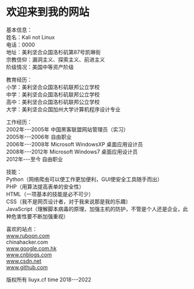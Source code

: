 # 欢迎来到我的网站

基本信息：   
姓名：Kali not Linux   
电话：0000      
地址：美利坚合众国洛杉矶第87号凯琳街     
宗教信仰：漏洞主义、探索主义、前进主义   
阶级情况：美国中等资产阶级   

教育经历：  
小学：美利坚合众国洛杉矶联邦公立学校   
中学：美利坚合众国洛杉矶联邦公立学校   
高中：美利坚合众国洛杉矶联邦公立学校   
大学：美利坚合众国加州大学计算机程序设计专业   

工作经历：   
2002年---2005年 中国黑客联盟网站管理员（实习）   
2005年---2006年 自由职业   
2006年---2008年 Microsoft WindowsXP 桌面应用设计员   
2008年---2012年 Microsoft Windows7 桌面应用设计员   
2012年---至今 自由职业   

技能：   
Python（网络爬虫可以使工作更加便利，GUI使安全工具随手而出）   
PHP（用算法提高表单的安全性）   
HTML（一项基本的技能是必不可少）   
CSS（我不是网页设计者，对于我来说那是我的乐趣）   
JavaScript（理解脚本病毒的原理，加强主机的防护，不管是个人还是企业，此种危害性要不断加强重视）   

喜欢的站点：   
www.ruboon.com   
chinahacker.com   
www.google.com.hk   
www.cnblogs.com   
www.csdn.net   
www.github.com   

版权所有 liuyx.cf   time 2018---2022

